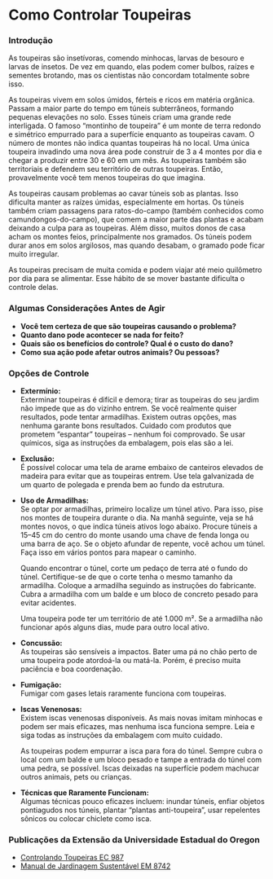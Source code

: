 # Como Controlar Toupeiras

### Introdução

As toupeiras são insetívoras, comendo minhocas, larvas de besouro e larvas de insetos. De vez em quando, elas podem comer bulbos, raízes e sementes brotando, mas os cientistas não concordam totalmente sobre isso.

As toupeiras vivem em solos úmidos, férteis e ricos em matéria orgânica. Passam a maior parte do tempo em túneis subterrâneos, formando pequenas elevações no solo. Esses túneis criam uma grande rede interligada. O famoso “montinho de toupeira” é um monte de terra redondo e simétrico empurrado para a superfície enquanto as toupeiras cavam. O número de montes não indica quantas toupeiras há no local. Uma única toupeira invadindo uma nova área pode construir de 3 a 4 montes por dia e chegar a produzir entre 30 e 60 em um mês. As toupeiras também são territoriais e defendem seu território de outras toupeiras. Então, provavelmente você tem menos toupeiras do que imagina.

As toupeiras causam problemas ao cavar túneis sob as plantas. Isso dificulta manter as raízes úmidas, especialmente em hortas. Os túneis também criam passagens para ratos-do-campo (também conhecidos como camundongos-do-campo), que comem a maior parte das plantas e acabam deixando a culpa para as toupeiras. Além disso, muitos donos de casa acham os montes feios, principalmente nos gramados. Os túneis podem durar anos em solos argilosos, mas quando desabam, o gramado pode ficar muito irregular.

As toupeiras precisam de muita comida e podem viajar até meio quilômetro por dia para se alimentar. Esse hábito de se mover bastante dificulta o controle delas.

### Algumas Considerações Antes de Agir

- **Você tem certeza de que são toupeiras causando o problema?**
- **Quanto dano pode acontecer se nada for feito?**
- **Quais são os benefícios do controle? Qual é o custo do dano?**
- **Como sua ação pode afetar outros animais? Ou pessoas?**

### Opções de Controle

- **Extermínio:**  
  Exterminar toupeiras é difícil e demora; tirar as toupeiras do seu jardim não impede que as do vizinho entrem. Se você realmente quiser resultados, pode tentar armadilhas. Existem outras opções, mas nenhuma garante bons resultados. Cuidado com produtos que prometem “espantar” toupeiras – nenhum foi comprovado. Se usar químicos, siga as instruções da embalagem, pois elas são a lei.

- **Exclusão:**  
  É possível colocar uma tela de arame embaixo de canteiros elevados de madeira para evitar que as toupeiras entrem. Use tela galvanizada de um quarto de polegada e prenda bem ao fundo da estrutura.

- **Uso de Armadilhas:**  
  Se optar por armadilhas, primeiro localize um túnel ativo. Para isso, pise nos montes de toupeira durante o dia. Na manhã seguinte, veja se há montes novos, o que indica túneis ativos logo abaixo. Procure túneis a 15–45 cm do centro do monte usando uma chave de fenda longa ou uma barra de aço. Se o objeto afundar de repente, você achou um túnel. Faça isso em vários pontos para mapear o caminho.

  Quando encontrar o túnel, corte um pedaço de terra até o fundo do túnel. Certifique-se de que o corte tenha o mesmo tamanho da armadilha. Coloque a armadilha seguindo as instruções do fabricante. Cubra a armadilha com um balde e um bloco de concreto pesado para evitar acidentes.

  Uma toupeira pode ter um território de até 1.000 m². Se a armadilha não funcionar após alguns dias, mude para outro local ativo.

- **Concussão:**  
  As toupeiras são sensíveis a impactos. Bater uma pá no chão perto de uma toupeira pode atordoá-la ou matá-la. Porém, é preciso muita paciência e boa coordenação.

- **Fumigação:**  
  Fumigar com gases letais raramente funciona com toupeiras.

- **Iscas Venenosas:**  
  Existem iscas venenosas disponíveis. As mais novas imitam minhocas e podem ser mais eficazes, mas nenhuma isca funciona sempre. Leia e siga todas as instruções da embalagem com muito cuidado.

  As toupeiras podem empurrar a isca para fora do túnel. Sempre cubra o local com um balde e um bloco pesado e tampe a entrada do túnel com uma pedra, se possível. Iscas deixadas na superfície podem machucar outros animais, pets ou crianças.

- **Técnicas que Raramente Funcionam:**  
  Algumas técnicas pouco eficazes incluem: inundar túneis, enfiar objetos pontiagudos nos túneis, plantar “plantas anti-toupeira”, usar repelentes sônicos ou colocar chiclete como isca.

### Publicações da Extensão da Universidade Estadual do Oregon

- [Controlando Toupeiras EC 987](https://catalog.extension.oregonstate.edu)
- [Manual de Jardinagem Sustentável EM 8742](https://catalog.extension.oregonstate.edu)

